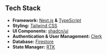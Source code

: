 ## Tech Stack

- **Framework:** [Next.js](https://nextjs.org) **&** [TypeScript](https://react-typescript-cheatsheet.netlify.app/)
- **Styling:** [Tailwind CSS](https://tailwindcss.com)
- **UI Components:** [shadcn/ui](https://ui.shadcn.com)
- **Authentication & User Management:** [Clerk](https://clerk.com)
- **Database:** [Firestore](https://firebase.google.com/)
- **State Manager:** [RTK](https://redux-toolkit.js.org/)
  

